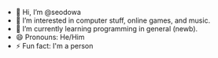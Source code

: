 - 👋 Hi, I’m @seodowa
- 👀 I’m interested in computer stuff, online games, and music.
- 🌱 I’m currently learning programming in general (newb).
- 😄 Pronouns: He/Him
- ⚡ Fun fact: I'm a person

<!---
seodowa/seodowa is a ✨ special ✨ repository because its `README.md` (this file) appears on your GitHub profile.
You can click the Preview link to take a look at your changes.
--->
